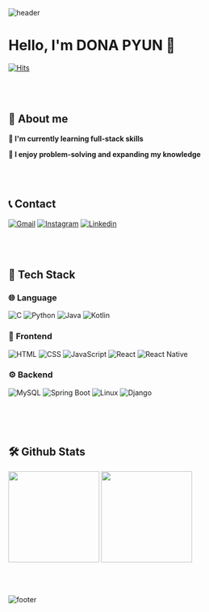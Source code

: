 <!--  <div align="center">
<img src="https://capsule-render.vercel.app/api?type=waving&color=BDBDC8&height=150&section=header" /> -->
<img src="https://capsule-render.vercel.app/api?type=waving&color=timeGradient&height=150&section=header" alt="header" />



<br/>

# Hello, I'm DONA PYUN 👋

<!-- 방문자 수 체크 -->
<!-- [![Gmail Badge](https://img.shields.io/badge/-ehskmagic7@gmail.com-c14438?style=flat&logo=Gmail&logoColor=white&link=mailto:ehskmagic7@gmail.com)](mailto:ehskmagic7@gmail.com) 
[![Linkedin Badge](https://img.shields.io/badge/-ehsk0123-0072b1?style=flat&logo=Linkedin&logoColor=white&link=https://www.linkedin.com/in/ehsk0123/)](https://www.linkedin.com/in/dona-pyun-1b9181265/) 
[![Github Badge](https://img.shields.io/badge/-dona0123-grey?style=flat&logo=github&logoColor=white&link=https://github.com/dona0123/)](https://github.com/dona0123) -->
[![Hits](https://hits.seeyoufarm.com/api/count/incr/badge.svg?url=https%3A%2F%2Fgithub.com%2Fdona0123&count_bg=%2379C83D&title_bg=%23555555&icon=&icon_color=%23E7E7E7&title=hits&edge_flat=false)](https://github.com/dona0123) <!-- [![wakatime](https://wakatime.com/badge/user/9dec03fc-79e6-4c81-8e59-1a2227dd678a.svg)](https://wakatime.com/@9dec03fc-79e6-4c81-8e59-1a2227dd678a) -->
<br/><br/><br/><br/> 



## 💬 About me
<p><strong>🌱 I'm currently learning full-stack skills</strong></p>
<p><strong>📖 I enjoy problem-solving and expanding my knowledge</strong></p>
<br/><br/>



## 📞 Contact
[![Gmail](https://img.shields.io/badge/gmail-EA4335?style=for-the-badge&logo=gmail&logoColor=white)](mailto:ehskmagic7@gmail.com) 
[![Instagram](https://img.shields.io/badge/instagram-FF0069?style=for-the-badge&logo=instagram&logoColor=white)](https://instagram.com/pyundona)
[![Linkedin](https://img.shields.io/badge/-LinkedIn-blue?style=for-the-badge&logo=linkedin&logoColor=white)](https://www.linkedin.com/in/%EB%8F%84%EB%82%98-%ED%8E%B8-1b9181265/)
<br/><br/><br/><br/>





## 🚀 Tech Stack
### 🌐 **Language**  
<p>
  <img src="https://img.shields.io/badge/C-00599C?style=for-the-badge&logo=c&logoColor=white" alt="C"/> 
  <img src="https://img.shields.io/badge/Python-3776AB?style=for-the-badge&logo=python&logoColor=white" alt="Python"/> 
  <img src="https://img.shields.io/badge/Java-007396?style=for-the-badge&logo=java&logoColor=white" alt="Java"/> 
  <img src="https://img.shields.io/badge/Kotlin-7F52FF?style=for-the-badge&logo=kotlin&logoColor=white" alt="Kotlin"/>
</p>

### 🎨 **Frontend**  
<p>
  <img src="https://img.shields.io/badge/HTML-E34F26?style=for-the-badge&logo=html5&logoColor=white" alt="HTML"/> 
  <img src="https://img.shields.io/badge/CSS-1572B6?style=for-the-badge&logo=css3&logoColor=white" alt="CSS"/> 
  <img src="https://img.shields.io/badge/JavaScript-F7DF1E?style=for-the-badge&logo=javascript&logoColor=white" alt="JavaScript"/> 
  <img src="https://img.shields.io/badge/React-61DAFB?style=for-the-badge&logo=react&logoColor=white" alt="React"/> 
  <img src="https://img.shields.io/badge/React_Native-61DAFB?style=for-the-badge&logo=react&logoColor=white" alt="React Native"/>
</p>

### ⚙️ **Backend**  
<p>
  <img src="https://img.shields.io/badge/MySQL-4479A1?style=for-the-badge&logo=mysql&logoColor=white" alt="MySQL"/> 
  <img src="https://img.shields.io/badge/Spring_Boot-6DB33F?style=for-the-badge&logo=springboot&logoColor=white" alt="Spring Boot"/> 
  <img src="https://img.shields.io/badge/Linux-FCC624?style=for-the-badge&logo=linux&logoColor=white" alt="Linux"/> 
  <img src="https://img.shields.io/badge/Django-092E20?style=for-the-badge&logo=django&logoColor=white" alt="Django"/>
</p>

<br/><br/><br/>


<!--
#### 🎖️ Ranking
[![Solved.ac Profile](http://mazassumnida.wtf/api/v2/generate_badge?boj=ehsk0123)](https://solved.ac/ehsk0123/)
<br/><br/><br/>


#### ⏲️ Work Stats
[![dona0123's wakatime stats](https://github-readme-stats.vercel.app/api/wakatime?username=dona0123)] 
<br/><br/>
-->


 
<!-- 깃허브 등급 -->
## 🛠️ Github Stats
<p>
<img height="180em" src="https://github-readme-stats.vercel.app/api?username=dona0123&show_icons=true&theme=light&bg_color=ffffff&icon_color=ff9e80&text_color=4f4f4f&hide_title=true&border_radius=10&custom_title=My%20Stats&include_all_commits=true&hide=prs&hide_rank=true">
  <img height="180em" src="https://github-readme-stats.vercel.app/api/top-langs/?username=dona0123&layout=compact&theme=light">
</p>




<br/><br/>

<!-- <img src="https://capsule-render.vercel.app/api?type=waving&color=BDBDC8&height=150&section=footer" /> -->
<img src="https://capsule-render.vercel.app/api?type=waving&color=timeGradient&height=150&section=footer&fontSize=90" alt="footer" />


</div>


<!--
**dona0123/dona0123** is a ✨ _special_ ✨ repository because its `README.md` (this file) appears on your GitHub profile.

Here are some ideas to get you started:

- 🔭 I’m currently working on ...
- 🌱 I’m currently learning ...
- 👯 I’m looking to collaborate on ...
- 🤔 I’m looking for help with ...
- 💬 Ask me about ...
- 📫 How to reach me: ...
- 😄 Pronouns: ...
- ⚡ Fun fact: ...
-->



<!-- 
### 🚀 Tech Stack 
![html](https://img.shields.io/badge/HTML5-E34F26?style=for-the-badge&logo=html5&logoColor=white) 
![css](https://img.shields.io/badge/CSS3-1572B6?style=for-the-badge&logo=css3&logoColor=white) 
![js](https://img.shields.io/badge/JavaScript-F7DF1E?style=for-the-badge&logo=JavaScript&logoColor=white) 

![c](https://img.shields.io/badge/C-00599C?style=for-the-badge&logo=c&logoColor=white) 
![java](https://img.shields.io/badge/Java-ED8B00?style=for-the-badge&logo=openjdk&logoColor=white) 

![리액트](https://img.shields.io/badge/React-20232A?style=for-the-badge&logo=react&logoColor=61DAFB) 
![장고](https://img.shields.io/badge/Django-092E20?style=for-the-badge&logo=django&logoColor=white) 
![부트스트](https://img.shields.io/badge/Bootstrap-563D7C?style=for-the-badge&logo=bootstrap&logoColor=white)          




### 📝 Studying 
![코틀린](https://img.shields.io/badge/Kotlin-0095D5?&style=for-the-badge&logo=kotlin&logoColor=white) 
![리액트네이티](https://img.shields.io/badge/React_Native-20232A?style=for-the-badge&logo=react&logoColor=61DAFB)
![스프링](https://img.shields.io/badge/Spring-6DB33F?style=for-the-badge&logo=spring&logoColor=white)          



### ⛏️ Tools
![깃](https://img.shields.io/badge/GIT-E44C30?style=for-the-badge&logo=git&logoColor=white) 
![깃허브](https://img.shields.io/badge/GitHub-100000?style=for-the-badge&logo=github&logoColor=white) 
![노션](https://img.shields.io/badge/Notion-000000?style=for-the-badge&logo=notion&logoColor=white)
![피그마](https://img.shields.io/badge/Figma-F24E1E?style=for-the-badge&logo=figma&logoColor=white) 


-->
